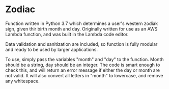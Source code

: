 # Zodiac
Function written in Python 3.7 which determines a user's western zodiak sign, given thir birth month and day. Originally written for use
as an AWS Lambda function, and was built in the Lambda code editor.

Data validation and sanitization are included, so function is fully modular and ready to be used by larger applications.

To use, simply pass the variables "month" and "day" to the function. Month should be a string, day should be an integer. The code is 
smart enough to check this, and will return an error message if either the day or month are not valid. It will also
convert all letters in "month" to lowercase, and remove any whitespace. 
